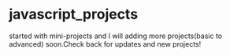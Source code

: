 # javascript_projects
 started with mini-projects and I will adding more projects(basic to advanced) soon.Check back for updates and new projects!
